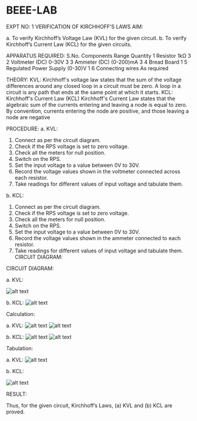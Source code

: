 # BEEE-LAB

EXPT NO: 1	VERIFICATION OF KIRCHHOFF’S LAWS
AIM:

a.   To verify Kirchhoff’s Voltage Law (KVL) for the given circuit. 
b.   To verify Kirchhoff’s Current Law (KCL) for the given circuits.

APPARATUS REQUIRED:
S.No.	Components	Range	Quantity
1	Resistor	1kΩ	3
2	Voltmeter (DC)	0-30V	3
3	Ammeter (DC)	(0-200)mA	3
4	Bread Board		1
5	Regulated Power Supply	(0-30)V	1
6	Connecting wires		As required

THEORY:
KVL: Kirchhoff's voltage law states that the sum of the voltage differences around any closed loop in a circuit must be zero. A loop in a circuit is any path that ends at the same point at which it starts.
KCL:
Kirchhoff's Current Law (KCL) Kirchhoff's Current Law states that the algebraic sum of the currents entering and leaving a node is equal to zero. By convention, currents entering the node are positive, and those leaving a node are negative


PROCEDURE:
a.   KVL:
1.   Connect as per the circuit diagram.
2.   Check if the RPS voltage is set to zero voltage.
3.   Check all the meters for null position.
4.   Switch on the RPS.
5.   Set the input voltage to a value between 0V to 30V.
6.   Record the voltage values shown in the voltmeter connected across each resistor.
7.   Take readings for different values of input voltage and tabulate them.


b.  KCL:
1.   Connect as per the circuit diagram.
2.   Check if the RPS voltage is set to zero voltage.
3.   Check all the meters for null position.
4.   Switch on the RPS.
5.   Set the input voltage to a value between 0V to 30V.
6.   Record the voltage values shown in the ammeter connected to each resistor.
7.   Take readings for different values of input voltage and tabulate them. 
CIRCUIT DIAGRAM:

CIRCUIT DIAGRAM:


a.   KVL:
 
![alt text](image.png)

b.  KCL:
 ![alt text](image-1.png)

Calculation:

a.   KVL:
 ![alt text](<WhatsApp Image 2025-08-26 at 13.43.17_5e2cbf9b.jpg>)
 ![alt text](<WhatsApp Image 2025-08-26 at 13.43.17_7e41fa85.jpg>)


b.  KCL:
![alt text](<WhatsApp Image 2025-08-26 at 13.43.17_a0d3dc91.jpg>)
![alt text](<WhatsApp Image 2025-08-26 at 13.43.18_75ef94ad.jpg>)


Tabulation:

a.   KVL:
 ![alt text](<WhatsApp Image 2025-08-26 at 13.46.31_10632963.jpg>)


b.  KCL:

![alt text](<WhatsApp Image 2025-08-26 at 13.46.58_f0770400.jpg>)


RESULT:

Thus, for the given circuit, Kirchhoff’s Laws, (a) KVL and (b) KCL are proved.
